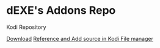 # dEXE's Addons Repo
Kodi Repository

<a href="https://raw.githubusercontent.com/deklica/repo.dexe/master/repo/repository.dexe/repository.dexe-1.0.6.zip" target="_blank">Download</a>
<a href="https://dexe.win/kodi/" target="_blank">Reference and Add source in Kodi File manager</a>
